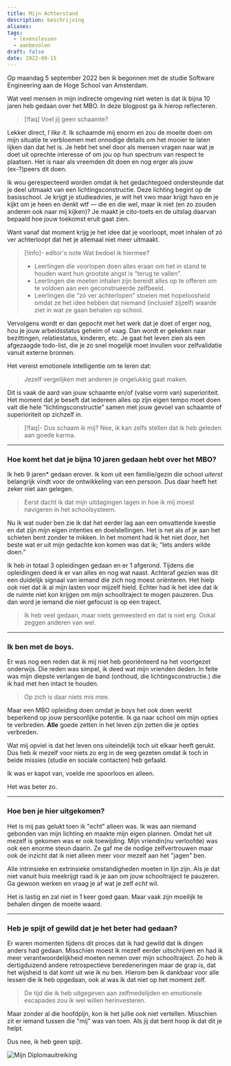 ```yaml
---
title: Mijn Achterstand
description: beschrijving
aliases: 
tags:
  - levenslessen
  - aanbevolen
draft: false
date: 2022-09-15
---
```

Op maandag 5 september 2022 ben ik begonnen met de studie Software Engineering aan de Hoge School van Amsterdam. 

Wat veel mensen in mijn indirecte omgeving niet weten is dat ik bijna 10 jaren heb gedaan over het MBO. In deze blogpost ga ik hierop reflecteren.

>[!faq] Voel jij geen schaamte?

Lekker direct, _I like it_. Ik schaamde mij enorm en zou de moeite doen om mijn situatie te verbloemen met onnodige details om het mooier te laten lijken dan dat het is. Je hebt het snel door als mensen vragen naar wat je doet uit oprechte interesse of om jou op hun spectrum van respect te plaatsen. Het is naar als vreemden dit doen en nog erger als jouw (ex-?)peers dit doen.

Ik wou gerespecteerd worden omdat ik het gedachtegoed ondersteunde dat je deel uitmaakt van een lichtingsconstructie. Deze lichting begint op de basisschool. Je krijgt je studieadvies, je wilt het vwo maar krijgt havo en je kijkt om je heen en denkt wtf — die en die wel, maar ik niet (en zo zouden anderen ook naar mij kijken)? Je maakt je cito-toets en de uitslag daarvan bepaald hoe jouw toekomst eruit gaat zien. 

Want vanaf dat moment krijg je het idee dat je voorloopt, moet inhalen of zó ver achterloopt dat het je allemaal niet meer uitmaakt.

>[!info]- editor's note
>Wat bedoel ik hiermee?
>- Leerlingen die voorlopen doen alles eraan om het in stand te houden want hun grootste angst is “terug te vallen”.  
>- Leerlingen die moeten inhalen zijn bereidt alles op te offeren om te voldoen aan een geconstrueerde zelfbeeld. 
>- Leerlingen die “zó ver achterlopen” stoeien met hopeloosheid omdat ze het idee hebben dat niemand (inclusief zijzelf) waarde ziet in wat ze gaan behalen op school.

Vervolgens wordt er dan gepocht met het werk dat je doet of erger nog, hou je jouw arbeidsstatus geheim of vaag. Dan wordt er gekeken naar bezittingen, relatiestatus, kinderen, etc. Je gaat het leven zien als een afgezaagde todo-list, die je zo snel mogelijk moet invullen voor zelfvalidatie vanuit externe bronnen. 

Het vereist emotionele intelligentie om te leren dat:
> Jezelf vergelijken met anderen je ongelukkig gaat maken. 

Dit is vaak de aard van jouw schaamte en/of (valse vorm van) superioriteit. Het moment dat je beseft dat iedereen alles op zijn eigen tempo moet doen valt die hele “lichtingsconstructie” samen met jouw gevoel van schaamte of superioriteit op zichzelf in.

> [!faq]- Dus schaam ik mij? 
> Nee, ik kan zelfs stellen dat ik heb geleden aan goede karma. 

---
### Hoe komt het dat je bijna 10 jaren gedaan hebt over het MBO?
Ik heb 9 jaren* gedaan erover. Ik kom uit een familie/gezin die school *uiterst* belangrijk vindt voor de ontwikkeling van een persoon. Dus daar heeft het zeker niet aan gelegen. 

> Eerst dacht ik dat mijn uitdagingen lagen in hoe ik mij moest navigeren in het schoolsysteem.

Nu ik wat ouder ben zie ik dat het eerder lag aan een omvattende kwestie en dat zijn mijn eigen intenties en doelstellingen. Het is net als of je aan het schieten bent zonder te mikken. In het moment had ik het niet door, het beste wat er uit mijn gedachte kon komen was dat ik; “Iets anders wilde doen.” 

Ik heb in totaal 3 opleidingen gedaan en er 1 afgerond. Tijdens die opleidingen deed ik er van alles en nog wat naast. Achteraf gezien was dit een duidelijk signaal van iemand die zich nog moest oriënteren. Het hielp ook niet dat ik al mijn lasten voor mijzelf hield. Echter had ik het idee dat ik de ruimte niet kon krijgen om mijn schooltraject te mogen pauzeren. Dus dan word je iemand die niet gefocust is op een traject.

> Ik heb veel gedaan, maar niets gemeesterd en dat is niet erg. Ookal zeggen anderen van wel.

---
### Ik ben met de boys.
Er was nog een reden dat ik mij niet heb georiënteerd na het voortgezet onderwijs. Die reden was simpel, ik deed wat mijn vrienden deden. In feite was mijn diepste verlangen de band (onthoud, die lichtingsconstructie.) die ik had met hen intact te houden. 

> Op zich is daar niets mis mee.

Maar een MBO opleiding doen omdat je boys het _ook_ doen werkt beperkend op jouw persoonlijke potentie. Ik ga naar school om mijn opties te verbreden. **Alle** goede zetten in het leven zijn zetten die je opties verbreden. 

Wat mij opviel is dat het leven ons uiteindelijk toch uit elkaar heeft gerukt. Dus heb ik mezelf voor niets zo erg in de weg gezeten omdat ik toch in beide missies (studie en sociale contacten) heb gefaald. 

Ik was er kapot van, voelde me spoorloos en alleen.

Het was beter zo.

---
### Hoe ben je hier uitgekomen?
Het is mij pas gelukt toen ik "echt" alleen was. Ik was aan niemand gebonden van mijn lichting en maakte mijn eigen plannen. Omdat het uit mezelf is gekomen was er ook toewijding. Mijn vriendin(nu verloofde) was ook een enorme steun daarin. Ze gaf me de nodige zelfvertrouwen maar ook de inzicht dat ik niet alleen meer voor mezelf aan het "jagen" ben. 

Alle intrinsieke en extrinsieke omstandigheden moeten in lijn zijn. Als je dat niet vanuit huis meekrijgt raad ik je aan om jouw schooltraject te pauzeren. Ga gewoon werken en vraag je af wat je zelf _echt_ wil. 

Het is lastig en zal niet in 1 keer goed gaan. Maar vaak zijn moeilijk te behalen dingen de moeite waard.

---
### Heb je spijt of gewild dat je het beter had gedaan?
Er waren momenten tijdens dit proces dat ik had gewild dat ik dingen anders had gedaan. Misschien moest ik mezelf eerder uitschrijven en had ik meer verantwoordelijkheid moeten nemen over mijn schooltraject. Zo heb ik dertigduizend andere retrospectieve beredeneringen maar de grap is, dat het wijsheid is dat komt uit wie ik _nu_ ben. Hierom ben ik dankbaar voor alle lessen die ik heb opgedaan, ook al was ik dat niet op het moment zelf.

> De tijd die ik heb uitgegeven aan zelfmedelijden en emotionele escapades zou ik wel willen herinvesteren. 

Maar zonder al die hoofdpijn, kon ik het jullie ook niet vertellen. Misschien zit er iemand tussen die "mij" was van toen. Als jij dat bent hoop ik dat dit je helpt.

Dus nee, ik heb geen spijt.

![Mijn Diplomauitreiking](photo_2022-07-11_23-15-48.jpg)